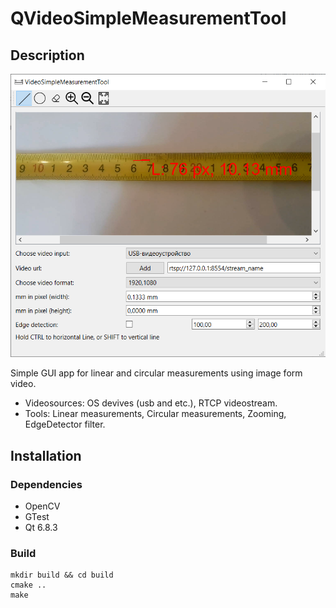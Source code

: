 # QVideoSimpleMeasurementTool

## Description

![GUI](VideoSMT.bmp)

Simple GUI app for linear and circular measurements using image form video.

- Videosources: OS devives (usb and etc.), RTCP videostream.
- Tools: Linear measurements, Circular measurements, Zooming, EdgeDetector filter.

## Installation

### Dependencies
- OpenCV
- GTest
- Qt 6.8.3

### Build

```
mkdir build && cd build
cmake ..
make
```
